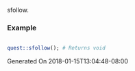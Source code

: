 sfollow.
### Example

```perl

quest::sfollow(); # Returns void
```


Generated On 2018-01-15T13:04:48-08:00